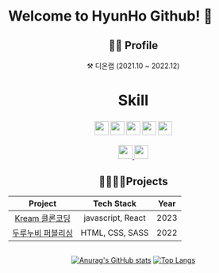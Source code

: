 # Welcome to **HyunHo** Github! 👋

<div align="center" style="margin: 30px 0;">
<h2>🧑🏻 Profile  </h2>
<p>⚒ 디온랩 (2021.10 ~ 2022.12)</p>
</div>


<div align="center">
<h2 style="text-align: center; font-size: 30px;">Skill</h2>
    <img src="https://img.shields.io/badge/HTML5-E34F26?style=flat-square&logo=html5&logoColor=white" height="28"/>
<img src="https://img.shields.io/badge/CSS3-1572B6?style=flat-square&logo=CSS3&logoColor=white"  height="28"/>
<img src="https://img.shields.io/badge/JavaScript-F7DF1E?style=flat-square&logo=JavaScript&logoColor=white"  height="28"/>
<img src="https://img.shields.io/badge/Sass-CC6699?style=flat-square&logo=Sass&logoColor=white"  height="28"/>
<img src="https://img.shields.io/badge/React-61DAFB?style=flat-square&logo=React&logoColor=white"  height="28"/></br></br>
<a href="https://www.notion.so/b57591c01ac54c5a8e3ff7b4e46eec8c">
    <img src="https://img.shields.io/badge/Notion-000000?style=flat-square&logo=Notion&logoColor=white"  height="28"/>
</a>
<a href="https://github.com/YunHyunHo">
    <img src="https://img.shields.io/badge/GitHub-181717?style=flat-square&logo=GitHub&logoColor=white"  height="28"/>
</a>
</div>

<div align="center" style="margin: 30px 0;">

## 👨‍👨‍👦‍👦Projects
|                                              Project                                              |       Tech Stack       |  Year |
| :-----------------------------------------------------------------------------------------------: | :--------------------: |  :--: |
| [Kream 클론코딩](https://github.com/YunHyunHo/kreame) |       javascript, React        | 2023 |
|       [두루누비 퍼블리싱](https://www.durunubi.kr/)      |               HTML, CSS, SASS            |   2022 |

</div>

<div align="center" >

[![Anurag's GitHub stats](https://github-readme-stats.vercel.app/api?username=YunHyunHo&count_private=true&show_icons=true&theme=github_dark)](https://github.com/anuraghazra/github-readme-stats)
[![Top Langs](https://github-readme-stats.vercel.app/api/top-langs/?username=YunHyunHo&layout=compact&langs_count=5&theme=github_dark)](https://github.com/anuraghazra/github-readme-stats)

</div>


<br>
<br>
